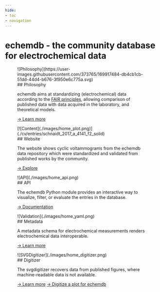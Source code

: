 ```yaml
---
hide:
- toc
- navigation
---
```

# echemdb - the community database for electrochemical data

<div class="echemdb-spotlight" markdown>
<figure class="echemdb-spotlight" markdown>
![Philosophy](https://user-images.githubusercontent.com/373765/169917484-db4cb1cb-51dd-44d4-b676-3f950e6c775a.svg)
<figcaption markdown>
## Philosophy

echemdb aims at standardizing (electrochemical) data according to the
[FAIR principles](https://www.go-fair.org/fair-principles/), allowing
comparison of published data with data acquired
in the laboratory, and theoretical models.

[→ Learn more](about.md)
</figcaption>
</figure>

<figure class="echemdb-spotlight echemdb-spotlight-reverse" markdown>
[![Content](./images/home_plot.png)](./cv/entries/schnaidt_2017_a_4141_f2_solid)
<figcaption markdown>
## Website

The website shows cyclic voltammograms from the echemdb data repository
which were standardized and validated from published works by the community.

[→ Explore](./cv)
</figcaption>
</figure>

<figure class="echemdb-spotlight" markdown>
![API](./images/home_api.png)
<figcaption markdown>
## API

The echemdb Python module provides an interactive way to visualize, filter,
or evaluate the entries in the database.

[→ Documentation](https://echemdb.github.io/unitpackage/)

</figcaption>
</figure>

<figure class="echemdb-spotlight echemdb-spotlight-reverse" markdown>
![Validation](./images/home_yaml.png)
<figcaption markdown>
## Metadata

A metadata schema for electrochemical measurements
renders electrochemical data interoperable.

[→ Learn more](https://github.com/echemdb/metadata-schema)
</figcaption>
</figure>

<figure class="echemdb-spotlight" markdown>
![SVGDigitizer](./images/home_digitizer.png)
<figcaption markdown>
## Digitizer

The svgdigitizer recovers data
from published figures,
where machine-readable data is not available.

[→ Learn more](https://echemdb.github.io/svgdigitizer/)
[→ Digitize a plot for echemdb](https://echemdb.github.io/svgdigitizer/workflow.html)

</figcaption>
</figure>
</div>
